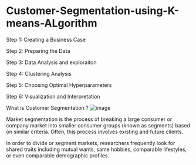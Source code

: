 # Customer-Segmentation-using-K-means-ALgorithm

Step 1: Creating a Business Case

Step 2: Preparing the Data

Step 3: Data Analysis and exploraiton

Step 4: Clustering Analysis

Step 5: Choosing Optimal Hyperparameters

Step 6: Visualization and Interpretation

What is Customer Segmentation ?
![image](https://user-images.githubusercontent.com/84149050/221617133-b7e9de3e-774d-40ef-9cdc-372772b8dc9d.png)

Market segmentation is the process of breaking a large consumer or company market into smaller consumer groups (known as segments) based on similar criteria. Often, this process involves existing and future clients.

In order to divide or segment markets, researchers frequently look for shared traits including mutual wants, same hobbies, comparable lifestyles, or even comparable demographic profiles.
